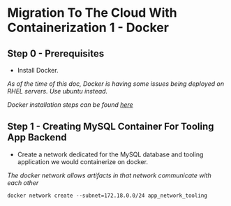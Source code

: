 # Migration To The Cloud With Containerization 1 - Docker

**Step 0 - Prerequisites**
---

- Install Docker.

*As of the time of this doc, Docker is having some issues being deployed on RHEL servers. Use ubuntu instead.*

*Docker installation steps can be found [here](https://docs.docker.com/engine/install/ubuntu/)*

**Step 1 - Creating MySQL Container For Tooling App Backend**
---

- Create a network dedicated for the MySQL database and tooling application we would containerize on docker.

*The docker network allows artifacts in that network communicate with each other*

```
docker network create --subnet=172.18.0.0/24 app_network_tooling
```

